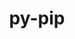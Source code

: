 ---
title: "py-pip"
layout: cache
categories: [package, develop-2024-02-18]
meta: {"versions": ["23.0", "23.1.2"], "compilers": ["apple-clang@=15.0.0", "cce@=15.0.1", "gcc@=11.1.0", "gcc@=11.4.0", "gcc@=12.3.0", "gcc@=7.3.1", "gcc@=7.5.0", "gcc@=9.4.0", "oneapi@=2024.0.0"], "oss": ["amzn2", "rhel8", "ubuntu18.04", "ubuntu20.04", "ubuntu22.04", "ventura"], "platforms": ["darwin", "linux"], "targets": ["aarch64", "neoverse_n1", "neoverse_v1", "neoverse_v2", "ppc64le", "x86_64_v3", "zen4"], "stacks": ["aws-isc", "aws-isc-aarch64", "build_systems", "data-vis-sdk", "developer-tools", "e4s", "e4s-cray-rhel", "e4s-neoverse-v2", "e4s-neoverse_v1", "e4s-oneapi", "e4s-power", "e4s-rocm-external", "ml-darwin-aarch64-mps", "ml-linux-x86_64-cpu", "ml-linux-x86_64-cuda", "ml-linux-x86_64-rocm", "radiuss", "root", "tutorial"], "num_specs": 36, "num_specs_by_stack": {"ml-darwin-aarch64-mps": 4, "root": 36, "aws-isc-aarch64": 2, "aws-isc": 1, "e4s-cray-rhel": 2, "radiuss": 3, "build_systems": 1, "developer-tools": 1, "e4s-neoverse_v1": 3, "e4s-power": 3, "data-vis-sdk": 2, "e4s": 4, "e4s-rocm-external": 1, "e4s-neoverse-v2": 3, "ml-linux-x86_64-cuda": 4, "ml-linux-x86_64-rocm": 4, "tutorial": 2, "ml-linux-x86_64-cpu": 4, "e4s-oneapi": 3}}
spec_details: [{"hash": "myyalfpqczcoqgrg7ezos4zfuu5tiqpb", "compiler": "apple-clang@=15.0.0", "versions": ["23.1.2"], "os": "ventura", "platform": "darwin", "target": "aarch64", "variants": ["build_system=generic"], "stacks": ["ml-darwin-aarch64-mps", "root"], "size": "-", "tarball": "https://binaries.spack.io/releases/develop-2024-02-18/build_cache/darwin-ventura-aarch64/apple-clang-15.0.0/py-pip-23.1.2/darwin-ventura-aarch64-apple-clang-15.0.0-py-pip-23.1.2-myyalfpqczcoqgrg7ezos4zfuu5tiqpb.spack"}, {"hash": "gwhfwquelwdbvpk7zkkzuzfumdrim7x4", "compiler": "apple-clang@=15.0.0", "versions": ["23.1.2"], "os": "ventura", "platform": "darwin", "target": "aarch64", "variants": ["build_system=generic"], "stacks": ["ml-darwin-aarch64-mps", "root"], "size": "-", "tarball": "https://binaries.spack.io/releases/develop-2024-02-18/build_cache/darwin-ventura-aarch64/apple-clang-15.0.0/py-pip-23.1.2/darwin-ventura-aarch64-apple-clang-15.0.0-py-pip-23.1.2-gwhfwquelwdbvpk7zkkzuzfumdrim7x4.spack"}, {"hash": "3d2cgcz6lv7s4cczxrvylpq5qdre2qi3", "compiler": "apple-clang@=15.0.0", "versions": ["23.0"], "os": "ventura", "platform": "darwin", "target": "aarch64", "variants": ["build_system=generic"], "stacks": ["ml-darwin-aarch64-mps", "root"], "size": "-", "tarball": "https://binaries.spack.io/releases/develop-2024-02-18/build_cache/darwin-ventura-aarch64/apple-clang-15.0.0/py-pip-23.0/darwin-ventura-aarch64-apple-clang-15.0.0-py-pip-23.0-3d2cgcz6lv7s4cczxrvylpq5qdre2qi3.spack"}, {"hash": "6gvfkwlqdngowtcucpx6l37hscathil5", "compiler": "apple-clang@=15.0.0", "versions": ["23.0"], "os": "ventura", "platform": "darwin", "target": "aarch64", "variants": ["build_system=generic"], "stacks": ["ml-darwin-aarch64-mps", "root"], "size": "-", "tarball": "https://binaries.spack.io/releases/develop-2024-02-18/build_cache/darwin-ventura-aarch64/apple-clang-15.0.0/py-pip-23.0/darwin-ventura-aarch64-apple-clang-15.0.0-py-pip-23.0-6gvfkwlqdngowtcucpx6l37hscathil5.spack"}, {"hash": "kakuzvkdgfatjstopq6d57t74caulmtg", "compiler": "gcc@=7.3.1", "versions": ["23.1.2"], "os": "amzn2", "platform": "linux", "target": "aarch64", "variants": ["build_system=generic"], "stacks": ["root", "aws-isc-aarch64"], "size": "-", "tarball": "https://binaries.spack.io/releases/develop-2024-02-18/build_cache/linux-amzn2-aarch64/gcc-7.3.1/py-pip-23.1.2/linux-amzn2-aarch64-gcc-7.3.1-py-pip-23.1.2-kakuzvkdgfatjstopq6d57t74caulmtg.spack"}, {"hash": "pn6ei255frfkgyl3nvonxrenegzngpxz", "compiler": "gcc@=7.3.1", "versions": ["23.1.2"], "os": "amzn2", "platform": "linux", "target": "neoverse_n1", "variants": ["build_system=generic"], "stacks": ["root", "aws-isc-aarch64"], "size": "-", "tarball": "https://binaries.spack.io/releases/develop-2024-02-18/build_cache/linux-amzn2-neoverse_n1/gcc-7.3.1/py-pip-23.1.2/linux-amzn2-neoverse_n1-gcc-7.3.1-py-pip-23.1.2-pn6ei255frfkgyl3nvonxrenegzngpxz.spack"}, {"hash": "bjqzrgqqwk3ru6bxil42st4vjvrk7m67", "compiler": "gcc@=7.3.1", "versions": ["23.1.2"], "os": "amzn2", "platform": "linux", "target": "x86_64_v3", "variants": ["build_system=generic"], "stacks": ["aws-isc", "root"], "size": "-", "tarball": "https://binaries.spack.io/releases/develop-2024-02-18/build_cache/linux-amzn2-x86_64_v3/gcc-7.3.1/py-pip-23.1.2/linux-amzn2-x86_64_v3-gcc-7.3.1-py-pip-23.1.2-bjqzrgqqwk3ru6bxil42st4vjvrk7m67.spack"}, {"hash": "gvbb4zfnyuvfsmd7nxj5zqaudws2jtz6", "compiler": "cce@=15.0.1", "versions": ["23.1.2"], "os": "rhel8", "platform": "linux", "target": "zen4", "variants": ["build_system=generic"], "stacks": ["root", "e4s-cray-rhel"], "size": "-", "tarball": "https://binaries.spack.io/releases/develop-2024-02-18/build_cache/linux-rhel8-zen4/cce-15.0.1/py-pip-23.1.2/linux-rhel8-zen4-cce-15.0.1-py-pip-23.1.2-gvbb4zfnyuvfsmd7nxj5zqaudws2jtz6.spack"}, {"hash": "6grdtzacxmma26dnwzp5m53hywamzton", "compiler": "cce@=15.0.1", "versions": ["23.1.2"], "os": "rhel8", "platform": "linux", "target": "zen4", "variants": ["build_system=generic"], "stacks": ["root", "e4s-cray-rhel"], "size": "-", "tarball": "https://binaries.spack.io/releases/develop-2024-02-18/build_cache/linux-rhel8-zen4/cce-15.0.1/py-pip-23.1.2/linux-rhel8-zen4-cce-15.0.1-py-pip-23.1.2-6grdtzacxmma26dnwzp5m53hywamzton.spack"}, {"hash": "i65dsdo3ocwhr6gfwfr7qn55ptcyi5q4", "compiler": "gcc@=7.5.0", "versions": ["23.1.2"], "os": "ubuntu18.04", "platform": "linux", "target": "x86_64_v3", "variants": ["build_system=generic"], "stacks": ["radiuss", "build_systems", "root"], "size": "-", "tarball": "https://binaries.spack.io/releases/develop-2024-02-18/build_cache/linux-ubuntu18.04-x86_64_v3/gcc-7.5.0/py-pip-23.1.2/linux-ubuntu18.04-x86_64_v3-gcc-7.5.0-py-pip-23.1.2-i65dsdo3ocwhr6gfwfr7qn55ptcyi5q4.spack"}, {"hash": "zcc6utweymjq5eezxhv4xoz66rwx5kyc", "compiler": "gcc@=7.5.0", "versions": ["23.0"], "os": "ubuntu18.04", "platform": "linux", "target": "x86_64_v3", "variants": ["build_system=generic"], "stacks": ["radiuss", "root"], "size": "-", "tarball": "https://binaries.spack.io/releases/develop-2024-02-18/build_cache/linux-ubuntu18.04-x86_64_v3/gcc-7.5.0/py-pip-23.0/linux-ubuntu18.04-x86_64_v3-gcc-7.5.0-py-pip-23.0-zcc6utweymjq5eezxhv4xoz66rwx5kyc.spack"}, {"hash": "unyew2yhnb52lgym46rjmdwn5vqvdrld", "compiler": "gcc@=7.5.0", "versions": ["23.1.2"], "os": "ubuntu18.04", "platform": "linux", "target": "x86_64_v3", "variants": ["build_system=generic"], "stacks": ["radiuss", "root"], "size": "-", "tarball": "https://binaries.spack.io/releases/develop-2024-02-18/build_cache/linux-ubuntu18.04-x86_64_v3/gcc-7.5.0/py-pip-23.1.2/linux-ubuntu18.04-x86_64_v3-gcc-7.5.0-py-pip-23.1.2-unyew2yhnb52lgym46rjmdwn5vqvdrld.spack"}, {"hash": "v372gpy5lfo76or5z7t76wuhojzxutn3", "compiler": "gcc@=7.5.0", "versions": ["23.1.2"], "os": "ubuntu18.04", "platform": "linux", "target": "x86_64_v3", "variants": ["build_system=generic"], "stacks": ["developer-tools", "root"], "size": "-", "tarball": "https://binaries.spack.io/releases/develop-2024-02-18/build_cache/linux-ubuntu18.04-x86_64_v3/gcc-7.5.0/py-pip-23.1.2/linux-ubuntu18.04-x86_64_v3-gcc-7.5.0-py-pip-23.1.2-v372gpy5lfo76or5z7t76wuhojzxutn3.spack"}, {"hash": "ljzo2zsfabuytga3zihjtrc6z6s2vdi2", "compiler": "gcc@=11.4.0", "versions": ["23.1.2"], "os": "ubuntu20.04", "platform": "linux", "target": "neoverse_v1", "variants": ["build_system=generic"], "stacks": ["e4s-neoverse_v1", "root"], "size": "-", "tarball": "https://binaries.spack.io/releases/develop-2024-02-18/build_cache/linux-ubuntu20.04-neoverse_v1/gcc-11.4.0/py-pip-23.1.2/linux-ubuntu20.04-neoverse_v1-gcc-11.4.0-py-pip-23.1.2-ljzo2zsfabuytga3zihjtrc6z6s2vdi2.spack"}, {"hash": "qt5zhm7coyx2twsc4zqhhiqabditgxqy", "compiler": "gcc@=11.4.0", "versions": ["23.0"], "os": "ubuntu20.04", "platform": "linux", "target": "neoverse_v1", "variants": ["build_system=generic"], "stacks": ["e4s-neoverse_v1", "root"], "size": "-", "tarball": "https://binaries.spack.io/releases/develop-2024-02-18/build_cache/linux-ubuntu20.04-neoverse_v1/gcc-11.4.0/py-pip-23.0/linux-ubuntu20.04-neoverse_v1-gcc-11.4.0-py-pip-23.0-qt5zhm7coyx2twsc4zqhhiqabditgxqy.spack"}, {"hash": "klnxpjk4vqxrri45ncyctqn2h66v2g6g", "compiler": "gcc@=11.4.0", "versions": ["23.0"], "os": "ubuntu20.04", "platform": "linux", "target": "neoverse_v1", "variants": ["build_system=generic"], "stacks": ["e4s-neoverse_v1", "root"], "size": "-", "tarball": "https://binaries.spack.io/releases/develop-2024-02-18/build_cache/linux-ubuntu20.04-neoverse_v1/gcc-11.4.0/py-pip-23.0/linux-ubuntu20.04-neoverse_v1-gcc-11.4.0-py-pip-23.0-klnxpjk4vqxrri45ncyctqn2h66v2g6g.spack"}, {"hash": "haltr6xj424wrwusfd2ustjtil5jcvc6", "compiler": "gcc@=9.4.0", "versions": ["23.1.2"], "os": "ubuntu20.04", "platform": "linux", "target": "ppc64le", "variants": ["build_system=generic"], "stacks": ["e4s-power", "root"], "size": "-", "tarball": "https://binaries.spack.io/releases/develop-2024-02-18/build_cache/linux-ubuntu20.04-ppc64le/gcc-9.4.0/py-pip-23.1.2/linux-ubuntu20.04-ppc64le-gcc-9.4.0-py-pip-23.1.2-haltr6xj424wrwusfd2ustjtil5jcvc6.spack"}, {"hash": "p52w7q7az7angqz26zdsqkpckjrmpzqg", "compiler": "gcc@=9.4.0", "versions": ["23.0"], "os": "ubuntu20.04", "platform": "linux", "target": "ppc64le", "variants": ["build_system=generic"], "stacks": ["e4s-power", "root"], "size": "-", "tarball": "https://binaries.spack.io/releases/develop-2024-02-18/build_cache/linux-ubuntu20.04-ppc64le/gcc-9.4.0/py-pip-23.0/linux-ubuntu20.04-ppc64le-gcc-9.4.0-py-pip-23.0-p52w7q7az7angqz26zdsqkpckjrmpzqg.spack"}, {"hash": "wgoczkawk47bwor3ogcj7olysthmredi", "compiler": "gcc@=9.4.0", "versions": ["23.0"], "os": "ubuntu20.04", "platform": "linux", "target": "ppc64le", "variants": ["build_system=generic"], "stacks": ["e4s-power", "root"], "size": "-", "tarball": "https://binaries.spack.io/releases/develop-2024-02-18/build_cache/linux-ubuntu20.04-ppc64le/gcc-9.4.0/py-pip-23.0/linux-ubuntu20.04-ppc64le-gcc-9.4.0-py-pip-23.0-wgoczkawk47bwor3ogcj7olysthmredi.spack"}, {"hash": "uldvrs6whjril2s6ysefx4nwrwr2cego", "compiler": "gcc@=11.1.0", "versions": ["23.1.2"], "os": "ubuntu20.04", "platform": "linux", "target": "x86_64_v3", "variants": ["build_system=generic"], "stacks": ["root", "data-vis-sdk"], "size": "-", "tarball": "https://binaries.spack.io/releases/develop-2024-02-18/build_cache/linux-ubuntu20.04-x86_64_v3/gcc-11.1.0/py-pip-23.1.2/linux-ubuntu20.04-x86_64_v3-gcc-11.1.0-py-pip-23.1.2-uldvrs6whjril2s6ysefx4nwrwr2cego.spack"}, {"hash": "ymp7gxzu5mo2qsxcq5fvz3yb3zrpqy6i", "compiler": "gcc@=11.1.0", "versions": ["23.1.2"], "os": "ubuntu20.04", "platform": "linux", "target": "x86_64_v3", "variants": ["build_system=generic"], "stacks": ["root", "data-vis-sdk"], "size": "-", "tarball": "https://binaries.spack.io/releases/develop-2024-02-18/build_cache/linux-ubuntu20.04-x86_64_v3/gcc-11.1.0/py-pip-23.1.2/linux-ubuntu20.04-x86_64_v3-gcc-11.1.0-py-pip-23.1.2-ymp7gxzu5mo2qsxcq5fvz3yb3zrpqy6i.spack"}, {"hash": "a6dnesnf4hcbnulswiplrpyzq3lbjpj3", "compiler": "gcc@=11.4.0", "versions": ["23.1.2"], "os": "ubuntu20.04", "platform": "linux", "target": "x86_64_v3", "variants": ["build_system=generic"], "stacks": ["e4s", "root"], "size": "-", "tarball": "https://binaries.spack.io/releases/develop-2024-02-18/build_cache/linux-ubuntu20.04-x86_64_v3/gcc-11.4.0/py-pip-23.1.2/linux-ubuntu20.04-x86_64_v3-gcc-11.4.0-py-pip-23.1.2-a6dnesnf4hcbnulswiplrpyzq3lbjpj3.spack"}, {"hash": "l3rbmf5jnyjny2x5olcydpglxrporpxh", "compiler": "gcc@=11.4.0", "versions": ["23.1.2"], "os": "ubuntu20.04", "platform": "linux", "target": "x86_64_v3", "variants": ["build_system=generic"], "stacks": ["e4s", "e4s-rocm-external", "root"], "size": "-", "tarball": "https://binaries.spack.io/releases/develop-2024-02-18/build_cache/linux-ubuntu20.04-x86_64_v3/gcc-11.4.0/py-pip-23.1.2/linux-ubuntu20.04-x86_64_v3-gcc-11.4.0-py-pip-23.1.2-l3rbmf5jnyjny2x5olcydpglxrporpxh.spack"}, {"hash": "uzpfm336w2osh44capczedpif2dvmgzh", "compiler": "gcc@=11.4.0", "versions": ["23.0"], "os": "ubuntu20.04", "platform": "linux", "target": "x86_64_v3", "variants": ["build_system=generic"], "stacks": ["e4s", "root"], "size": "-", "tarball": "https://binaries.spack.io/releases/develop-2024-02-18/build_cache/linux-ubuntu20.04-x86_64_v3/gcc-11.4.0/py-pip-23.0/linux-ubuntu20.04-x86_64_v3-gcc-11.4.0-py-pip-23.0-uzpfm336w2osh44capczedpif2dvmgzh.spack"}, {"hash": "lqq5wjivycraslmyb5fixqhmaqucssk7", "compiler": "gcc@=11.4.0", "versions": ["23.0"], "os": "ubuntu20.04", "platform": "linux", "target": "x86_64_v3", "variants": ["build_system=generic"], "stacks": ["e4s", "root"], "size": "-", "tarball": "https://binaries.spack.io/releases/develop-2024-02-18/build_cache/linux-ubuntu20.04-x86_64_v3/gcc-11.4.0/py-pip-23.0/linux-ubuntu20.04-x86_64_v3-gcc-11.4.0-py-pip-23.0-lqq5wjivycraslmyb5fixqhmaqucssk7.spack"}, {"hash": "ffohkmufw2fjlncnwrrluede2aktzn4y", "compiler": "gcc@=11.4.0", "versions": ["23.1.2"], "os": "ubuntu22.04", "platform": "linux", "target": "neoverse_v2", "variants": ["build_system=generic"], "stacks": ["e4s-neoverse-v2", "root"], "size": "-", "tarball": "https://binaries.spack.io/releases/develop-2024-02-18/build_cache/linux-ubuntu22.04-neoverse_v2/gcc-11.4.0/py-pip-23.1.2/linux-ubuntu22.04-neoverse_v2-gcc-11.4.0-py-pip-23.1.2-ffohkmufw2fjlncnwrrluede2aktzn4y.spack"}, {"hash": "awbvb3r5tfzi64njj6amneuzldxyf5wx", "compiler": "gcc@=11.4.0", "versions": ["23.0"], "os": "ubuntu22.04", "platform": "linux", "target": "neoverse_v2", "variants": ["build_system=generic"], "stacks": ["e4s-neoverse-v2", "root"], "size": "-", "tarball": "https://binaries.spack.io/releases/develop-2024-02-18/build_cache/linux-ubuntu22.04-neoverse_v2/gcc-11.4.0/py-pip-23.0/linux-ubuntu22.04-neoverse_v2-gcc-11.4.0-py-pip-23.0-awbvb3r5tfzi64njj6amneuzldxyf5wx.spack"}, {"hash": "tfnuf6ko5jgmgjibtboxtnlsbopbf6gs", "compiler": "gcc@=11.4.0", "versions": ["23.0"], "os": "ubuntu22.04", "platform": "linux", "target": "neoverse_v2", "variants": ["build_system=generic"], "stacks": ["e4s-neoverse-v2", "root"], "size": "-", "tarball": "https://binaries.spack.io/releases/develop-2024-02-18/build_cache/linux-ubuntu22.04-neoverse_v2/gcc-11.4.0/py-pip-23.0/linux-ubuntu22.04-neoverse_v2-gcc-11.4.0-py-pip-23.0-tfnuf6ko5jgmgjibtboxtnlsbopbf6gs.spack"}, {"hash": "vjzpqxstgupb64wtnns63x3feojz4ayh", "compiler": "gcc@=11.4.0", "versions": ["23.1.2"], "os": "ubuntu22.04", "platform": "linux", "target": "x86_64_v3", "variants": ["build_system=generic"], "stacks": ["ml-linux-x86_64-cuda", "ml-linux-x86_64-rocm", "tutorial", "root", "ml-linux-x86_64-cpu"], "size": "-", "tarball": "https://binaries.spack.io/releases/develop-2024-02-18/build_cache/linux-ubuntu22.04-x86_64_v3/gcc-11.4.0/py-pip-23.1.2/linux-ubuntu22.04-x86_64_v3-gcc-11.4.0-py-pip-23.1.2-vjzpqxstgupb64wtnns63x3feojz4ayh.spack"}, {"hash": "ksnqqefi7sisrc2qlnmhu4jg5mzkdk54", "compiler": "gcc@=11.4.0", "versions": ["23.1.2"], "os": "ubuntu22.04", "platform": "linux", "target": "x86_64_v3", "variants": ["build_system=generic"], "stacks": ["ml-linux-x86_64-cuda", "ml-linux-x86_64-rocm", "root", "ml-linux-x86_64-cpu"], "size": "-", "tarball": "https://binaries.spack.io/releases/develop-2024-02-18/build_cache/linux-ubuntu22.04-x86_64_v3/gcc-11.4.0/py-pip-23.1.2/linux-ubuntu22.04-x86_64_v3-gcc-11.4.0-py-pip-23.1.2-ksnqqefi7sisrc2qlnmhu4jg5mzkdk54.spack"}, {"hash": "nczbq7vpaow24bwyetkdeyyommz4s4nl", "compiler": "gcc@=11.4.0", "versions": ["23.0"], "os": "ubuntu22.04", "platform": "linux", "target": "x86_64_v3", "variants": ["build_system=generic"], "stacks": ["ml-linux-x86_64-cuda", "ml-linux-x86_64-rocm", "root", "ml-linux-x86_64-cpu"], "size": "-", "tarball": "https://binaries.spack.io/releases/develop-2024-02-18/build_cache/linux-ubuntu22.04-x86_64_v3/gcc-11.4.0/py-pip-23.0/linux-ubuntu22.04-x86_64_v3-gcc-11.4.0-py-pip-23.0-nczbq7vpaow24bwyetkdeyyommz4s4nl.spack"}, {"hash": "ourahcyfvwcrntebgkdg4hgl4zyzppwd", "compiler": "gcc@=11.4.0", "versions": ["23.0"], "os": "ubuntu22.04", "platform": "linux", "target": "x86_64_v3", "variants": ["build_system=generic"], "stacks": ["ml-linux-x86_64-cuda", "ml-linux-x86_64-rocm", "root", "ml-linux-x86_64-cpu"], "size": "-", "tarball": "https://binaries.spack.io/releases/develop-2024-02-18/build_cache/linux-ubuntu22.04-x86_64_v3/gcc-11.4.0/py-pip-23.0/linux-ubuntu22.04-x86_64_v3-gcc-11.4.0-py-pip-23.0-ourahcyfvwcrntebgkdg4hgl4zyzppwd.spack"}, {"hash": "b4aoxuceqiw33tal4vogebbghbskgm5a", "compiler": "gcc@=12.3.0", "versions": ["23.1.2"], "os": "ubuntu22.04", "platform": "linux", "target": "x86_64_v3", "variants": ["build_system=generic"], "stacks": ["tutorial", "root"], "size": "-", "tarball": "https://binaries.spack.io/releases/develop-2024-02-18/build_cache/linux-ubuntu22.04-x86_64_v3/gcc-12.3.0/py-pip-23.1.2/linux-ubuntu22.04-x86_64_v3-gcc-12.3.0-py-pip-23.1.2-b4aoxuceqiw33tal4vogebbghbskgm5a.spack"}, {"hash": "r7k3xyy5h5sbrhsnxr3ufxgndqzpu6e4", "compiler": "oneapi@=2024.0.0", "versions": ["23.1.2"], "os": "ubuntu22.04", "platform": "linux", "target": "x86_64_v3", "variants": ["build_system=generic"], "stacks": ["root", "e4s-oneapi"], "size": "-", "tarball": "https://binaries.spack.io/releases/develop-2024-02-18/build_cache/linux-ubuntu22.04-x86_64_v3/oneapi-2024.0.0/py-pip-23.1.2/linux-ubuntu22.04-x86_64_v3-oneapi-2024.0.0-py-pip-23.1.2-r7k3xyy5h5sbrhsnxr3ufxgndqzpu6e4.spack"}, {"hash": "66vzyccbyjn3s2k5ssbkmv563xdtaxom", "compiler": "oneapi@=2024.0.0", "versions": ["23.0"], "os": "ubuntu22.04", "platform": "linux", "target": "x86_64_v3", "variants": ["build_system=generic"], "stacks": ["root", "e4s-oneapi"], "size": "-", "tarball": "https://binaries.spack.io/releases/develop-2024-02-18/build_cache/linux-ubuntu22.04-x86_64_v3/oneapi-2024.0.0/py-pip-23.0/linux-ubuntu22.04-x86_64_v3-oneapi-2024.0.0-py-pip-23.0-66vzyccbyjn3s2k5ssbkmv563xdtaxom.spack"}, {"hash": "rrxwn4dbosi55icpenhl643wzlvgzz6y", "compiler": "oneapi@=2024.0.0", "versions": ["23.0"], "os": "ubuntu22.04", "platform": "linux", "target": "x86_64_v3", "variants": ["build_system=generic"], "stacks": ["root", "e4s-oneapi"], "size": "-", "tarball": "https://binaries.spack.io/releases/develop-2024-02-18/build_cache/linux-ubuntu22.04-x86_64_v3/oneapi-2024.0.0/py-pip-23.0/linux-ubuntu22.04-x86_64_v3-oneapi-2024.0.0-py-pip-23.0-rrxwn4dbosi55icpenhl643wzlvgzz6y.spack"}]
---